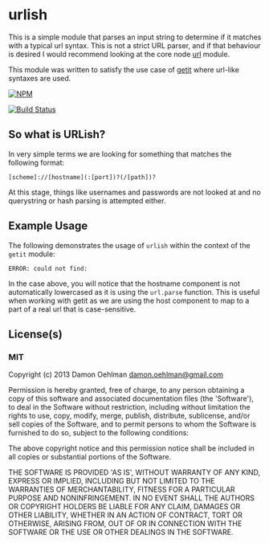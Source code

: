 # urlish

This is a simple module that parses an input string to determine if it
matches with a typical url syntax.  This is not a strict URL parser, and if
that behaviour is desired I would recommend looking at the core node
[url](http://nodejs.org/api/url.html) module.

This module was written to satisfy the use case of
[getit](https://github.com/DamonOehlman/getit) where url-like syntaxes
are used.


[![NPM](https://nodei.co/npm/urlish.png)](https://nodei.co/npm/urlish/)

[![Build Status](https://drone.io/DamonOehlman/urlish/status.png)](https://drone.io/DamonOehlman/urlish/latest)

## So what is URLish?

In very simple terms we are looking for something that matches the
following format:

```
[scheme]://[hostname](:[port])?(/[path])?
```

At this stage, things like usernames and passwords are not looked at
and no querystring or hash parsing is attempted either.

## Example Usage

The following demonstrates the usage of `urlish` within the context
of the `getit` module:

```
ERROR: could not find: 
```

In the case above, you will notice that the hostname component is not
automatically lowercased as it is using the `url.parse` function. This is
useful when working with getit as we are using the host component to map
to a part of a real url that is case-sensitive.

## License(s)

### MIT

Copyright (c) 2013 Damon Oehlman <damon.oehlman@gmail.com>

Permission is hereby granted, free of charge, to any person obtaining
a copy of this software and associated documentation files (the
'Software'), to deal in the Software without restriction, including
without limitation the rights to use, copy, modify, merge, publish,
distribute, sublicense, and/or sell copies of the Software, and to
permit persons to whom the Software is furnished to do so, subject to
the following conditions:

The above copyright notice and this permission notice shall be
included in all copies or substantial portions of the Software.

THE SOFTWARE IS PROVIDED 'AS IS', WITHOUT WARRANTY OF ANY KIND,
EXPRESS OR IMPLIED, INCLUDING BUT NOT LIMITED TO THE WARRANTIES OF
MERCHANTABILITY, FITNESS FOR A PARTICULAR PURPOSE AND NONINFRINGEMENT.
IN NO EVENT SHALL THE AUTHORS OR COPYRIGHT HOLDERS BE LIABLE FOR ANY
CLAIM, DAMAGES OR OTHER LIABILITY, WHETHER IN AN ACTION OF CONTRACT,
TORT OR OTHERWISE, ARISING FROM, OUT OF OR IN CONNECTION WITH THE
SOFTWARE OR THE USE OR OTHER DEALINGS IN THE SOFTWARE.
